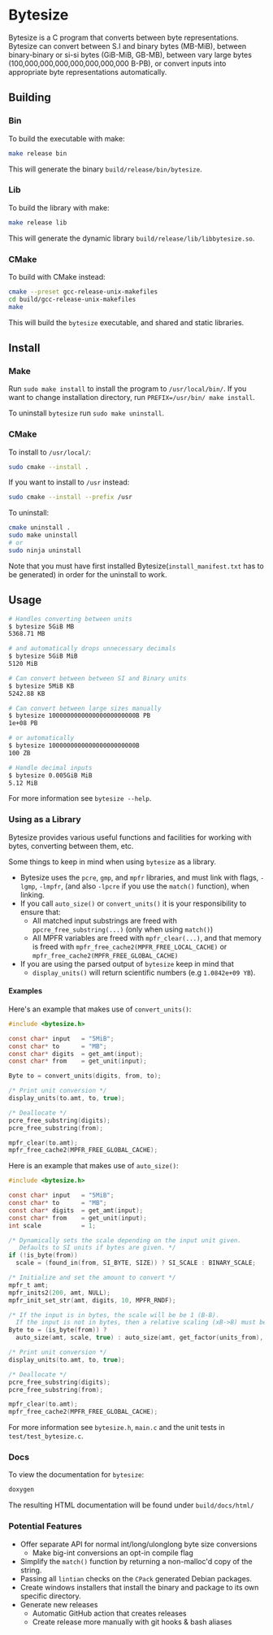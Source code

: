 # Bytesize

Bytesize is a C program that converts between byte representations.
Bytesize can convert between S.I and binary bytes (MB-MiB), between
binary-binary or si-si bytes (GiB-MiB, GB-MB), between vary large bytes
(100,000,000,000,000,000,000,000 B-PB), or convert inputs into
appropriate byte representations automatically.

## Building

### Bin

To build the executable with make:

``` bash
make release bin
```

This will generate the binary `build/release/bin/bytesize`.


### Lib

To build the library with make:
``` bash
make release lib
```

This will generate the dynamic library `build/release/lib/libbytesize.so`.

### CMake

To build with CMake instead:

``` bash
cmake --preset gcc-release-unix-makefiles
cd build/gcc-release-unix-makefiles
make
```

This will build the `bytesize` executable, and shared and static libraries.

## Install

### Make
Run `sudo make install` to install the program to `/usr/local/bin/`.
If you want to change installation directory, run `PREFIX=/usr/bin/ make install`.

To uninstall `bytesize` run `sudo make uninstall`.

### CMake

To install to `/usr/local/`:

``` bash
sudo cmake --install .
```

If you want to install to `/usr` instead:

``` bash
sudo cmake --install --prefix /usr
```

To uninstall:

``` bash
cmake uninstall .
sudo make uninstall
# or
sudo ninja uninstall
```

Note that you must have first installed Bytesize(`install_manifest.txt`
has to be generated) in order for the uninstall to work.

## Usage

``` bash
# Handles converting between units 
$ bytesize 5GiB MB
5368.71 MB

# and automatically drops unnecessary decimals
$ bytesize 5GiB MiB
5120 MiB

# Can convert between between SI and Binary units 
$ bytesize 5MiB KB
5242.88 KB

# Can convert between large sizes manually
$ bytesize 100000000000000000000000B PB
1e+08 PB

# or automatically
$ bytesize 100000000000000000000000B
100 ZB

# Handle decimal inputs
$ bytesize 0.005GiB MiB
5.12 MiB
```

For more information see `bytesize --help`.

### Using as a Library

Bytesize provides various useful functions and facilities for working with bytes, converting between them, etc.

Some things to keep in mind when using `bytesize` as a library.

- Bytesize uses the `pcre`, `gmp`, and `mpfr` libraries, and must link with flags, `-lgmp`, `-lmpfr`, (and also `-lpcre` if you use the `match()` function), when linking.
- If you call `auto_size()` or `convert_units()` it is your responsibility to ensure that:
    - All matched input substrings are freed with `ppcre_free_substring(...)` (only when using `match()`)
    - All MPFR variables are freed with `mpfr_clear(...)`, and that memory is
        freed with `mpfr_free_cache2(MPFR_FREE_LOCAL_CACHE)` or `mpfr_free_cache2(MPFR_FREE_GLOBAL_CACHE)`
- If you are using the parsed output of `bytesize` keep in mind that
    - `display_units()` will return scientific numbers (e.g `1.0842e+09 YB`).

#### Examples

Here's an example that makes use of `convert_units()`:

``` c
#include <bytesize.h>

const char* input   = "5MiB";
const char* to      = "MB";
const char* digits  = get_amt(input);
const char* from    = get_unit(input);

Byte to = convert_units(digits, from, to);

/* Print unit conversion */
display_units(to.amt, to, true);

/* Deallocate */
pcre_free_substring(digits);
pcre_free_substring(from);

mpfr_clear(to.amt);
mpfr_free_cache2(MPFR_FREE_GLOBAL_CACHE);
```

Here is an example that makes use of `auto_size()`:

``` c
#include <bytesize.h>

const char* input   = "5MiB";
const char* to      = "MB";
const char* digits  = get_amt(input);
const char* from    = get_unit(input);
int scale           = 1;

/* Dynamically sets the scale depending on the input unit given.
   Defaults to SI units if bytes are given. */
if (!is_byte(from))
  scale = (found_in(from, SI_BYTE, SIZE)) ? SI_SCALE : BINARY_SCALE;

/* Initialize and set the amount to convert */
mpfr_t amt;
mpfr_inits2(200, amt, NULL);
mpfr_init_set_str(amt, digits, 10, MPFR_RNDF);

/* If the input is in bytes, the scale will be be 1 (B-B).
  If the input is not in bytes, then a relative scaling (xB->B) must be provided */
Byte to = (is_byte(from)) ?
  auto_size(amt, scale, true) : auto_size(amt, get_factor(units_from), false);

/* Print unit conversion */
display_units(to.amt, to, true);

/* Deallocate */
pcre_free_substring(digits);
pcre_free_substring(from);

mpfr_clear(to.amt);
mpfr_free_cache2(MPFR_FREE_GLOBAL_CACHE);
```

For more information see `bytesize.h`, `main.c` and the unit tests in `test/test_bytesize.c`.


### Docs

To view the documentation for `bytesize`:

``` bash
doxygen
```

The resulting HTML documentation will be found under `build/docs/html/`

### Potential Features

- Offer separate API for normal int/long/ulonglong byte size conversions
    - Make big-int conversions an opt-in compile flag
- Simplify the `match()` function by returning a non-malloc'd copy of the string.
- Passing all `lintian` checks on the `CPack` generated Debian packages.
- Create windows installers that install the binary and package to its own specific directory.
- Generate new releases
    - Automatic GitHub action that creates releases
    - Create release more manually with git hooks & bash aliases
